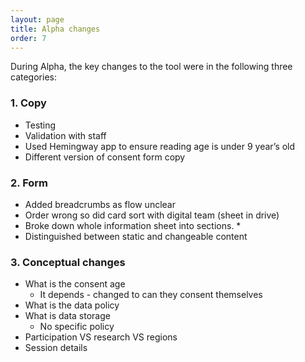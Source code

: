 ```yaml
---
layout: page
title: Alpha changes
order: 7
---
```


During Alpha, the key changes to the tool were in the following three categories:  
### 1. Copy
* Testing
* Validation with staff
* Used Hemingway app to ensure reading age is under 9 year’s old
* Different version of consent form copy

### 2. Form

* Added breadcrumbs as flow unclear
* Order wrong so did card sort with digital team (sheet in drive)
* Broke down whole information sheet into sections. * 
* Distinguished between static and changeable content

### 3. Conceptual changes
* What is the consent age
    * It depends - changed to can they consent themselves
* What is the data policy
* What is data storage 
    * No specific policy
* Participation VS research VS regions 
* Session details
